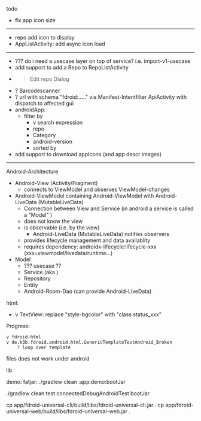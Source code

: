 todo

* fix app icon size

-----

* repo add icon to display
* AppListActivity: add async icon load

------

* ??? do i need a usecase layer on top of service? i.e. import-v1-usecase
* add support to add a Repo to RepoListActivity
* > Edit repo Dialog
* ? Barcodescanner
* ? url with schema "fdroid:....." via Manifest-Intentfilter ApiActivity with dispatch to affected
  gui
* androidApp:
  * filter by
    * v search expression
    * repo
    * Category
    * android-version
    * sorted by
* add support to download appIcons (and app descr images)

-----

Android-Architecture

* Android-View (Activity/Fragment)
  * connects to ViewModel and observes ViewModel-changes
* Android-ViewModel containing Android-ViewModel with Android-LiveData (MutableLiveData)
  * Connection between View and Service (in android a service is called a "Model" )
  * does not know the view
  * is observable (i.e. by the view)
    * Android-LiveData (MutableLiveData) notifies observers
  * provides lifecycle management and data availablity
  * requires dependency: androidx-lifecycle:lifecycle-xxx (xxx=viewmodel/livedata/runtime...)
* Model
  * ??? usecase ??
  * Service (aka  )
  * Repository
  * Entity
  * Android-Room-Dao (can provide Android-LiveData)

html:

* v TextView: replace "style-bgcolor" with "class status_xxx"

Progress:

    v fdroid-html 
    v de.k3b.fdroid.android.html.GenericTemplateTestAndroid_Broken 
        ? loop over template

files does not work under android

lib

demo:
fatjar: ./gradlew clean :app:demo:bootJar

./gradlew clean test connectedDebugAndroidTest bootJar

cp app/fdroid-universal-cli/build/libs/fdroid-universal-cli.jar . cp
app/fdroid-universal-web/build/libs/fdroid-universal-web.jar .
 





